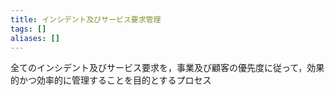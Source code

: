 ```yaml
---
title: インシデント及びサービス要求管理
tags: []
aliases: []
---
```

全てのインシデント及びサービス要求を，事業及び顧客の優先度に従って，効果的かつ効率的に管理することを目的とするプロセス